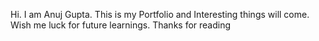 Hi. I am Anuj Gupta. This is my Portfolio and Interesting things will come.
Wish me luck for future learnings. Thanks for reading